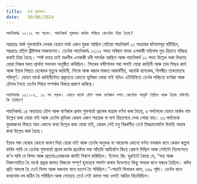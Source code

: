 ```yaml
---
title:  ব্যৰ্থ প্ৰচাৰক।
date:   30/06/2024
---
```


`পাচনিকৰ্মঃ ১২:১২ পদ পড়ক। পাচনিকৰ্ম পুস্তকত মাৰ্কৰ পৰিচয় কেনেকৈ দিয়া হৈছে?`

সম্ভৱতঃ মাৰ্ক শুভবাৰ্ত্তাৰ লেখক যোহন মাৰ্ক এজন যুৱক আছিল যেতিয়া পাচনিকৰ্ম ১২ অধ্যায়ৰ ঘটনাসমূহ ঘটিছিল, সম্ভৱতঃ চল্লিশ খ্ৰীষ্টাব্দৰ মাজভাগত। তেওঁক পাচনিকৰ্মঃ ১২:১২ পদত মৰিয়ম নামৰ এগৰাকী মহিলাৰ পুত্ৰ হিচাবে পৰিচয় কৰাই দিয়া হৈছে। স্পষ্ট ভাৱে তাই মণ্ডলীৰ এগৰাকী ধনী সমৰ্থক আছিল আৰু পাচনিকৰ্ম ১২ পদত উল্লেখ থকা বিখ্যাত হোৱা নিজৰ ঘৰত প্ৰাৰ্থনা সভাখন অনুষ্ঠিত কৰিছিল। পিতৰৰ বন্দীশালৰ পৰা পলাই যোৱা কাহিনী আৰু তাৰ পিছৰ কাৰ্য আৰু ইয়াৰ পিছত হেৰোদৰ মৃত্যুৰ কাহিনী, পিতৰ আৰু ৰজাৰ মাজত আকৰ্ষণীয়, আনকি হাস্যকৰ, বিপৰীত তাৰতম্যৰে পৰিপূৰ্ণ। যোহন মাৰ্কে কাহিনীটোত প্ৰকৃততে কোনো ভূমিকা লোৱা নাই যদিও এইখিনিতে তেওঁৰ পৰিচয়ে বাৰ্ণব্বা আৰু চৌলৰ সৈতে তেওঁৰ পিছৰ সম্পৰ্কৰ বিষয়ে প্ৰকাশ কৰিছে।

`পাচনিকৰ্মঃ ১৩:১-৫, ১৩ পদ পড়ক। যোহন মাৰ্কে চৌল আৰু বাৰ্ণব্বাৰ লগত কেনেকৈ আকৃষ্ট হৈছিল আৰু ইয়াৰ পৰিণতি কি হৈছিল?`

পাচনিকৰ্মঃ ১৪ অধ্যায়ত চৌল আৰু বাৰ্ণব্বাৰ প্ৰথম শুভবাৰ্ত্তা প্ৰচাৰৰ যাত্ৰাৰ বৰ্ণনা কৰা হৈছে, ৫ পদলৈকে যোহন মাৰ্কৰ নাম উল্লেখ কৰা হোৱা নাই আৰু তেওঁৰ ভূমিকা কেৱল এজন সহায়ক বা দাস হিচাবেহে দেখা পোৱা যায়। ১৩ পদলৈকে যুৱকজনৰ বিষয়ে আন কোনো কথা উল্লেখ কৰা হোৱা নাই, কেৱল সেই চমু বিৱৰণীত তেওঁ যিৰূচালেমলৈ উভতি অহাৰ কথা উল্লেখ কৰা হৈছে।

ইয়াৰ পৰা যোৱাৰ কোনো কাৰণ দিয়া হোৱা নাই আৰু তেওঁৰ অনুভৱ বা আৱেগৰ কোনো বৰ্ণনা নথকাৰ বাবে কেৱল কল্পনা কৰিব পাৰি যে তেওঁক শুভবাৰ্ত্তা প্ৰচাৰ কাৰ্যৰ প্ৰচেষ্টাৰ পৰা আঁতৰি আহিবলৈ কিহে প্ৰেৰণা দিছিল আৰু সেইটো নিঃসন্দেহে ক’ব পাৰি যে বিপদ আৰু প্ৰত্যাহ৩ানজনক কাৰ্যই নিৰাশ কৰিছিল। ইলেন: জি: হুৱাইটে কৈছে যে, “ভয় আৰু নিৰুৎসাহিত হৈ মাৰ্কে প্ৰভুৰ কামত নিজকে সম্পূৰ্ণ হৃদয়েৰে সমর্পণ কৰাৰ উদ্দেশ্যত কিছু সময়ৰ বাবে লৰচৰ হৈছিল। কষ্টৰ প্ৰতি অভ্যস্ত হৈ তেওঁ বিপদ আৰু বঞ্চনাৰ বাবে হতাশ হৈ পৰিছিল।”-পাচনি বিলাকৰ কাম, ১৬৯ পৃষ্ঠা। তেওঁৰ বাবে কথাবোৰ বৰ কঠিন হৈ পৰিছিল আৰু সেয়েহে তেওঁ সেই কামৰ পৰা ওলাই আহিব বিচাৰিছিল।